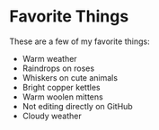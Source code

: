 # Favorite Things

These are a few of my favorite things:
- Warm weather
- Raindrops on roses
- Whiskers on cute animals
- Bright copper kettles
- Warm woolen mittens
- Not editing directly on GitHub
- Cloudy weather
